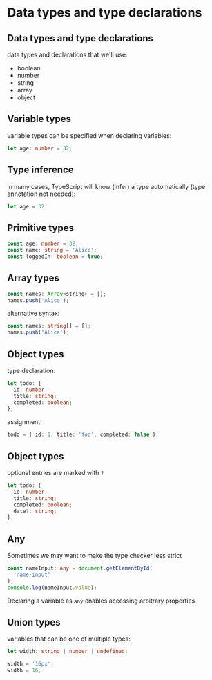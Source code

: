 # Data types and type declarations

## Data types and type declarations

data types and declarations that we'll use:

- boolean
- number
- string
- array
- object

## Variable types

variable types can be specified when declaring variables:

```ts
let age: number = 32;
```

## Type inference

in many cases, TypeScript will know (infer) a type automatically (type annotation not needed):

```ts
let age = 32;
```

## Primitive types

```ts
const age: number = 32;
const name: string = 'Alice';
const loggedIn: boolean = true;
```

## Array types

```js
const names: Array<string> = [];
names.push('Alice');
```

alternative syntax:

```ts
const names: string[] = [];
names.push('Alice');
```

## Object types

type declaration:

```ts
let todo: {
  id: number;
  title: string;
  completed: boolean;
};
```

assignment:

```ts
todo = { id: 1, title: 'foo', completed: false };
```

## Object types

optional entries are marked with `?`

```ts
let todo: {
  id: number;
  title: string;
  completed: boolean;
  date?: string;
};
```

## Any

Sometimes we may want to make the type checker less strict

```ts
const nameInput: any = document.getElementById(
  'name-input'
);
console.log(nameInput.value);
```

Declaring a variable as `any` enables accessing arbitrary properties

## Union types

variables that can be one of multiple types:

```ts
let width: string | number | undefined;

width = '16px';
width = 16;
```
